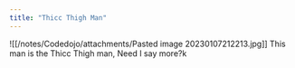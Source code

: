 ```yaml
---
title: "Thicc Thigh Man"
---
```

![[/notes/Codedojo/attachments/Pasted image 20230107212213.jpg]]
This man is the Thicc Thigh man, Need I say more?k